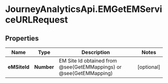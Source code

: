 # JourneyAnalyticsApi.EMGetEMServiceURLRequest

## Properties

Name | Type | Description | Notes
------------ | ------------- | ------------- | -------------
**eMSiteId** | **Number** | EM Site Id obtained from @see(GetEMMappings) or @see(GetEMMapping) | [optional] 



